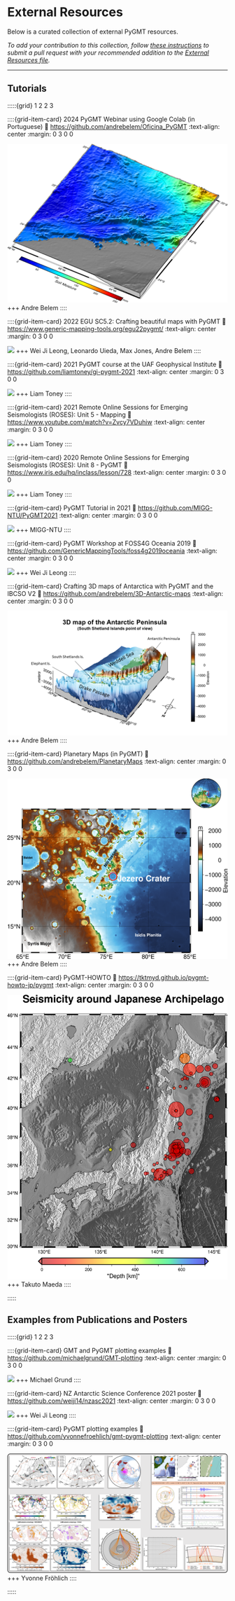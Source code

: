 # External Resources

Below is a curated collection of external PyGMT resources.

*To add your contribution to this collection, follow [these instructions](contributing.md#contributing-documentation)
to submit a pull request with your recommended addition to the
[External Resources file](https://github.com/GenericMappingTools/pygmt/blob/main/doc/external_resources.md).*

---

## Tutorials

:::::{grid} 1 2 2 3

::::{grid-item-card} 2024 PyGMT Webinar using Google Colab (in Portuguese)
:link: https://github.com/andrebelem/Oficina_PyGMT
:text-align: center
:margin: 0 3 0 0

![](https://github.com/andrebelem/Oficina_PyGMT/raw/main/Datasets/3D_sample.png)
+++
Andre Belem
::::

::::{grid-item-card} 2022 EGU SC5.2: Crafting beautiful maps with PyGMT
:link: https://www.generic-mapping-tools.org/egu22pygmt/
:text-align: center
:margin: 0 3 0 0

![](https://user-images.githubusercontent.com/3974108/171653272-efaceeb1-a253-44a1-bddc-36bc9498c19b.png)
+++
Wei Ji Leong, Leonardo Uieda, Max Jones, Andre Belem
::::

::::{grid-item-card} 2021 PyGMT course at the UAF Geophysical Institute
:link: https://github.com/liamtoney/gi-pygmt-2021
:text-align: center
:margin: 0 3 0 0

![](https://user-images.githubusercontent.com/3974108/172042115-3f700c16-0f78-49d3-9e8d-87c77e4c0444.png)
+++
Liam Toney
::::

::::{grid-item-card} 2021 Remote Online Sessions for Emerging Seismologists (ROSES): Unit 5 - Mapping
:link: https://www.youtube.com/watch?v=Zvcy7VDuhiw
:text-align: center
:margin: 0 3 0 0

![](https://user-images.githubusercontent.com/3974108/172055872-b81057b6-aef3-473f-8f42-1cc82a68d188.jpg)
+++
Liam Toney
::::

::::{grid-item-card} 2020 Remote Online Sessions for Emerging Seismologists (ROSES): Unit 8 - PyGMT
:link: https://www.iris.edu/hq/inclass/lesson/728
:text-align: center
:margin: 0 3 0 0

![](https://user-images.githubusercontent.com/3974108/172055922-8df68c00-4115-42f4-83ae-13a971fef846.png)
+++
Liam Toney
::::

::::{grid-item-card} PyGMT Tutorial in 2021
:link: https://github.com/MIGG-NTU/PyGMT2021
:text-align: center
:margin: 0 3 0 0

![](https://user-images.githubusercontent.com/23487320/172058757-9b68f7ae-7a3f-4f48-9df6-9a065d6cd448.png)
+++
MIGG-NTU
::::

::::{grid-item-card} PyGMT Workshop at FOSS4G Oceania 2019
:link: https://github.com/GenericMappingTools/foss4g2019oceania
:text-align: center
:margin: 0 3 0 0

![](https://github.com/GenericMappingTools/foss4g2019oceania/releases/download/v1/picton_3d_dsm_view.png)
+++
Wei Ji Leong
::::

::::{grid-item-card} Crafting 3D maps of Antarctica with PyGMT and the IBCSO V2
:link: https://github.com/andrebelem/3D-Antarctic-maps
:text-align: center
:margin: 0 3 0 0

![](https://github.com/andrebelem/3D-Antarctic-maps/raw/main/3D-Antarctic-Maps.png)
+++
Andre Belem
::::

::::{grid-item-card} Planetary Maps (in PyGMT)
:link: https://github.com/andrebelem/PlanetaryMaps
:text-align: center
:margin: 0 3 0 0

![](https://github.com/andrebelem/MarsMaps/raw/main/JezeroCrater.png)
+++
Andre Belem
::::

::::{grid-item-card} PyGMT-HOWTO
:link: https://tktmyd.github.io/pygmt-howto-jp/pygmt
:text-align: center
:margin: 0 3 0 0

![](https://github.com/tktmyd/pygmt-howto-jp/blob/main/docs/_images/inf_on_map_12_0.png)
+++
Takuto Maeda
::::

:::::

## Examples from Publications and Posters

:::::{grid} 1 2 2 3

::::{grid-item-card} GMT and PyGMT plotting examples
:link: https://github.com/michaelgrund/GMT-plotting
:text-align: center
:margin: 0 3 0 0

![](https://user-images.githubusercontent.com/3974108/172055991-c0646f6c-d130-474f-b46a-5587483998cb.jpg)
+++
Michael Grund
::::

::::{grid-item-card} NZ Antarctic Science Conference 2021 poster
:link: https://github.com/weiji14/nzasc2021
:text-align: center
:margin: 0 3 0 0

![](https://user-images.githubusercontent.com/23487320/107176140-6aa4e580-6a33-11eb-8f30-1a7913788d6c.png)
+++
Wei Ji Leong
::::

::::{grid-item-card} PyGMT plotting examples
:link: https://github.com/yvonnefroehlich/gmt-pygmt-plotting
:text-align: center
:margin: 0 3 0 0

![](https://github.com/yvonnefroehlich/gmt-pygmt-plotting/raw/main/_images/github_maps_readme_main.png)
+++
Yvonne Fröhlich
::::

:::::
